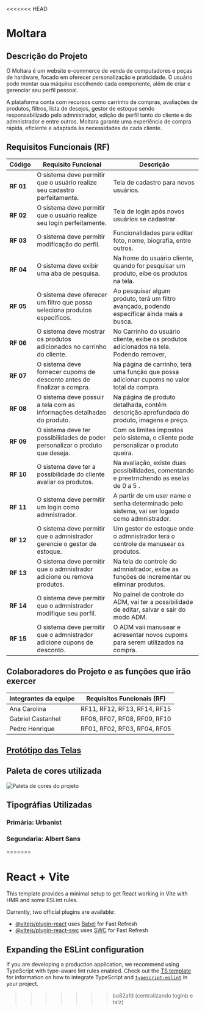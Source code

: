 <<<<<<< HEAD
# Moltara

## Descrição do Projeto

O Moltara é um website e-commerce de venda de computadores e peças de hardware, focado em oferecer personalização e praticidade. O usuário pode montar sua máquina escolhendo cada componente, além de criar e gerenciar seu perfil pessoal.

A plataforma conta com recursos como carrinho de compras, avaliações de produtos, filtros, lista de desejos, gestor de estoque sendo responsabilizado pelo admnistrador, edição de perfil tanto do cliente e do admnistrador e entre outros. Moltara garante uma experiência de compra rápida, eficiente e adaptada às necessidades de cada cliente.

## Requisitos Funcionais (RF)

| Código    | Requisito Funcional                                                          | Descrição                                                                                   |
|-----------|------------------------------------------------------------------------------|---------------------------------------------------------------------------------------------|
| **RF 01** |O sistema deve permitir que o usuário realize seu cadastro perfeitamente.     |Tela de cadastro para novos usuários.                                                        |
| **RF 02** |O sistema deve permitir que o usuário realize seu login perfeitamente.        |Tela de login após novos usuários se cadastrar.                                              | 
| **RF 03** |O sistema deve permitir modificação do perfil.                                |Funcionalidades para editar foto, nome, biografia, entre outros.                             | 
| **RF 04** |O sistema deve exibir uma aba de pesquisa.                                    |Na home do usuário cliente, quando for pesquisar um produto, eibe os produtos na tela.      |  
| **RF 05** |O sistema deve oferecer um filtro que possa seleciona produtos específicos.   |Ao pesquisar algum produto, terá um filtro avançado, podendo específicar ainda mais a busca. |   
| **RF 06** | O sistema deve mostrar os produtos adicionados no carrinho do cliente.       |No Carrinho do usuário cliente, exibe os produtos adicionados na tela. Podendo remover,      |                                                                                                                       adicionar, confirmar e finalizar a compra.
| **RF 07** |O sistema deve fornecer cupoms de desconto antes de finalizar a compra.       |Na página de carrinho, terá uma função que possa adicionar cupoms no valor total da compra.  |
| **RF 08** |O sistema deve possuir a tela com as informações detalhadas do produto.       |Na página de produto detalhada, contém descrição aprofundada do produto, imagens e preço.    |
| **RF 09** |O sistema deve ter possibilidades de poder personalizar o produto que deseja. |Com os limites impostos pelo sistema, o cliente pode personalizar o produto queira.          |
| **RF 10** |O sistema deve ter a possibilidade do cliente avaliar os produtos.            |Na avaliação, existe duas possibilidades, comentando e preetrnchendo as eselas de 0 a 5 .    | 
| **RF 11** |O  sistema deve permitir um login como admnistrador.                          |A partir de um user name e senha determinado pelo sistema, vai ser logado como admnistrador. |
| **RF 12** |O  sistema deve permitir que o admnistrador gerencie o gestor de estoque.     |Um gestor de estoque onde o admnistrador terá o controle de manusear os produtos.            |
| **RF 13** |O  sistema deve permitir que o admnistrador adicione ou remova produtos.      |Na tela do controle do admnistrador, exibe as funções  de incrementar ou eliminar produtos.  |
| **RF 14** |O  sistema deve permitir que o admnistrador modifique seu perfil.             |No painel de controle do ADM, vai ter a possibilidade de editar, salvar e sair do modo ADM.  | 
| **RF 15** |O  sistema deve permitir que o admnistrador adicione cupons de desconto.      |O  ADM vaii manusear e acresentar novos cupoms para serem utilizados na compra.              | 


## Colaboradores do Projeto e as funções que irão exercer

| Integrantes da equipe | Requisitos Funcionais (RF)   |
|-----------------------|------------------------------|
| Ana Carolina          |RF11, RF12, RF13, RF14, RF15  |
| Gabriel Castanhel     |RF06, RF07, RF08, RF09, RF10  |
| Pedro Henrique        |RF01, RF02, RF03, RF04, RF05  |


## [Protótipo das Telas](https://www.figma.com/design/XxQfi2UJ4np4bW0mrFN4KB/Moltara?node-id=0-1&t=lDdFtcTyhz01arJj-1)


## Paleta de cores utilizada
![Paleta de cores do projeto](../img/paletaMoltara.png)


## Tipográfias Utilizadas

### Primária: Urbanist
### Segundaria: Albert Sans



=======
# React + Vite

This template provides a minimal setup to get React working in Vite with HMR and some ESLint rules.

Currently, two official plugins are available:

- [@vitejs/plugin-react](https://github.com/vitejs/vite-plugin-react/blob/main/packages/plugin-react) uses [Babel](https://babeljs.io/) for Fast Refresh
- [@vitejs/plugin-react-swc](https://github.com/vitejs/vite-plugin-react/blob/main/packages/plugin-react-swc) uses [SWC](https://swc.rs/) for Fast Refresh

## Expanding the ESLint configuration

If you are developing a production application, we recommend using TypeScript with type-aware lint rules enabled. Check out the [TS template](https://github.com/vitejs/vite/tree/main/packages/create-vite/template-react-ts) for information on how to integrate TypeScript and [`typescript-eslint`](https://typescript-eslint.io) in your project.
>>>>>>> ba82afd (centralizando loginb e talz)
